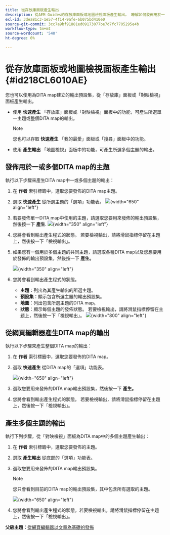 ```yaml
---
title: 從存放庫面板產生輸出
description: 從AEM Guides的存放庫面板或地圖檢視面板產生輸出。 瞭解如何發佈用於一個或多個DITA map的主題，或為多個主題產生輸出。
exl-id: 3dea81c3-1e57-4f14-9afe-6b075bd410e0
source-git-commit: 3cc7a9bf91881ed09173077be7d7fc7705295e4b
workflow-type: tm+mt
source-wordcount: '540'
ht-degree: 0%

---
```


# 從存放庫面板或地圖檢視面板產生輸出 {#id218CL6010AE}

您也可以使用為DITA map建立的輸出預設集，從「存放庫」面板或「對映檢視」面板產生輸出。

- 使用 **快速產生** 「存放庫」面板或「對映檢視」面板中的功能，可產生所選單一主題或整個DITA map的輸出。

  >[!NOTE]
  >
  > 您也可以存取 **快速產生** 「我的最愛」面板或「搜尋」面板中的功能。

- 使用 **產生輸出** 「地圖檢視」面板中的功能，可產生所選多個主題的輸出。

## 發佈用於一或多個DITA map的主題

執行以下步驟來產生DITA map中一或多個主題的輸出：

1. 在 **作者** 索引標籤中，選取您要發佈的DITA map主題。

1. 選取 **快速產生** 從所選主題的「選項」功能表。
   ![](images/select-topic-options-menu_cs.png){width="650" align="left"}

1. 若要發佈單一DITA map中使用的主題，請選取您要用來發佈的輸出預設集，然後按一下 **產生**.
   ![](images/select-preset_cs.png){width="350" align="left"}

1. 您將會看到輸出產生程式的狀態。 若要檢視輸出，請將滑鼠指標停留在主題上，然後按一下「檢視輸出」。

1. 如果您有一個用於多個主題的共同主題，請選取各種DITA map以及您想要用於發佈的輸出預設集，然後按一下 **產生。**

   ![](images/select-preset-multiple-maps_cs.png){width="350" align="left"}

1. 您將會看到輸出產生程式的狀態。

   - **主題**：列出為其產生輸出的所選主題。
   - **預設集**：顯示包含所選主題的輸出預設集。
   - **地圖**：列出包含所選主題的DITA map。
   - **狀態**：顯示每個主題的發佈狀態。
若要檢視輸出，請將滑鼠指標停留在主題上，然後按一下「檢視輸出」。
     ![](images/output-multiple-maps_cs.png){width="800" align="left"}


## 從網頁編輯器產生DITA map的輸出

執行以下步驟來產生整個DITA map的輸出：

1. 在 **作者** 索引標籤中，選取您要發佈的DITA map。

1. 選取 **快速產生** 從DITA map的「選項」功能表。

   ![](images/select-map-options-menu_cs.png){width="650" align="left"}

1. 選取您要用來發佈的DITA map輸出預設集，然後按一下 **產生。**

1. 您將會看到輸出產生程式的狀態。 若要檢視輸出，請將滑鼠指標停留在主題上，然後按一下「檢視輸出」。


## 產生多個主題的輸出

執行下列步驟，從「對映檢視」面板為DITA map中的多個主題產生輸出：

1. 在 **作者** 索引標籤中，選取您要發佈的主題。

1. 選取 **產生輸出** 從底部的「選項」功能表。

1. 選取您要用來發佈的DITA map輸出預設集。

   >[!NOTE]
   >
   > 您只會看到目前的DITA map的輸出預設集，其中包含所有選取的主題。

   ![](images/generate-output-multiple-topics_cs.png){width="650" align="left"}

1. 您將會看到輸出產生程式的狀態。若要檢視輸出，請將滑鼠指標停留在主題上，然後按一下「檢視輸出」。


**父級主題：**[&#x200B;從網頁編輯器以文章為基礎的發佈](web-editor-article-publishing.md)
